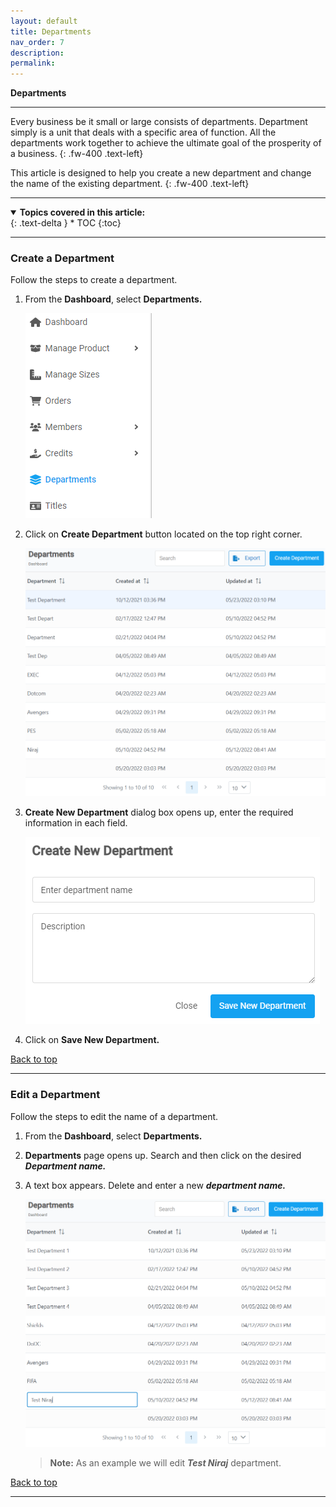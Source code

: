 ```yaml
---
layout: default
title: Departments
nav_order: 7
description:
permalink:
---
```


**Departments**

---

Every business be it small or large consists of departments. Department simply is a unit that deals with a specific area of function. All the departments work together to achieve the ultimate goal of the prosperity of a business.
{: .fw-400 .text-left}

This article is designed to help you create a new department and change the name of the existing department.
{: .fw-400 .text-left}

---

<details open markdown="block">
  <summary>
    <b>Topics covered in this article:</b>
  </summary>
  {: .text-delta }
* TOC
{:toc}
</details>

---

### Create a Department

Follow the steps to create a department. <br>

1. From the **Dashboard**, select **Departments.**

   ![department_menu](../../images/departments/dprt1.png)

2. Click on **Create Department** button located on the top right corner.

   ![department_pages](../../images/departments/dprt2.png)

3. **Create New Department** dialog box opens up, enter the required information in each field.

   ![department_pages](../../images/departments/dprt3.png)

4. Click on **Save New Department.**

<a href="#top" id="back-to-top">Back to top</a>

---

### Edit a Department

Follow the steps to edit the name of a department.<br>

1. From the **Dashboard**, select **Departments.**

2. **Departments** page opens up. Search and then click on the desired **_Department name._**

3. A text box appears. Delete and enter a new **_department name._**

   ![department_pages](../../images/departments/editdprt2.png)

   > **Note:** As an example we will edit **_Test Niraj_** department.

<a href="#top" id="back-to-top">Back to top</a>

---
